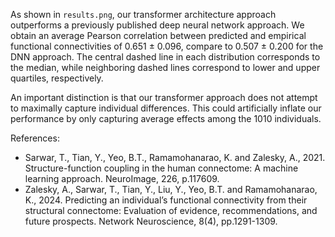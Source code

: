 As shown in `results.png`, our transformer architecture approach outperforms a previously published deep neural network approach. We obtain an average Pearson correlation between predicted and empirical functional connectivities of 0.651 ± 0.096, compare to 0.507 ± 0.200 for the DNN approach. The central dashed line in each distribution corresponds to the median, while neighboring dashed lines correspond to lower and upper quartiles, respectively.

An important distinction is that our transformer approach does not attempt to maximally capture individual differences. This could artificially inflate our performance by only capturing average effects among the 1010 individuals.

References:
* Sarwar, T., Tian, Y., Yeo, B.T., Ramamohanarao, K. and Zalesky, A., 2021. Structure-function coupling in the human connectome: A machine learning approach. NeuroImage, 226, p.117609.
* Zalesky, A., Sarwar, T., Tian, Y., Liu, Y., Yeo, B.T. and Ramamohanarao, K., 2024. Predicting an individual’s functional connectivity from their structural connectome: Evaluation of evidence, recommendations, and future prospects. Network Neuroscience, 8(4), pp.1291-1309.

